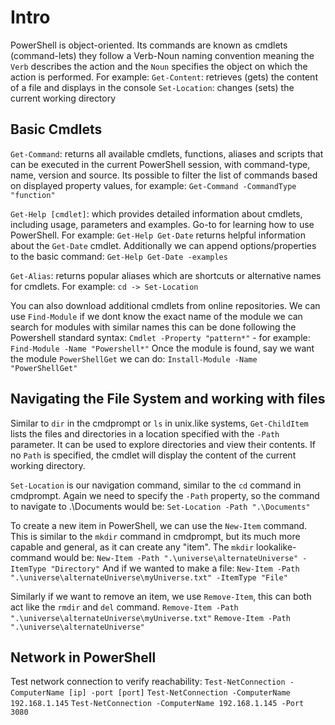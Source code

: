 # Intro
PowerShell is object-oriented. Its commands are known as cmdlets (command-lets) they follow a Verb-Noun naming convention meaning the `Verb` describes the action and the `Noun` specifies the object on which the action is performed. For example:
`Get-Content`: retrieves (gets) the content of a file and displays in the console
`Set-Location`: changes (sets) the current working directory

## Basic Cmdlets
`Get-Command`: returns all available cmdlets, functions, aliases and scripts that can be executed in the current PowerShell session, with command-type, name, version and source.
Its possible to filter the list of commands based on displayed property values, for example:
`Get-Command -CommandType "function"`

`Get-Help [cmdlet]`: which provides detailed information about cmdlets, including usage, parameters and examples. Go-to for learning how to use PowerShell. For example:
`Get-Help Get-Date` returns helpful information about the `Get-Date` cmdlet.
Additionally we can append options/properties to the basic command:
`Get-Help Get-Date -examples`

`Get-Alias`: returns popular aliases which are shortcuts or alternative names for cmdlets. For example:
`cd -> Set-Location` 

You can also download additional cmdlets from online repositories. We can use `Find-Module` if we dont know the exact name of the module we can search for modules with similar names this can be done following the Powershell standard syntax: `Cmdlet -Property "pattern*"` - for example:
`Find-Module -Name "Powershell*"`
Once the module is found, say we want the module `PowerShellGet` we can do:
`Install-Module -Name "PowerShellGet"`
## Navigating the File System and working with files
Similar to `dir` in the cmdprompt or `ls` in unix.like systems, `Get-ChildItem` lists the files and directories in a location specified with the `-Path` parameter. It can be used to explore directories and view their contents. If no `Path` is specified, the cmdlet will display the content of the current working directory.

`Set-Location` is our navigation command, similar to the `cd` command in cmdprompt.
Again we need to specify the `-Path` property, so the command to navigate to .\Documents would be: `Set-Location -Path ".\Documents"`

To create a new item in PowerShell, we can use the `New-Item` command. This is similar to the `mkdir` command in cmdprompt, but its much more capable and general, as it can create any "item". The `mkdir` lookalike-command would be:
`New-Item -Path ".\universe\alternateUniverse" -ItemType "Directory"`
And if we wanted to make a file:
`New-Item -Path ".\universe\alternateUniverse\myUniverse.txt" -ItemType "File"` 

Similarly if we want to remove an item, we use `Remove-Item`, this can both act like the `rmdir` and `del` command. 
`Remove-Item -Path ".\universe\alternateUniverse\myUniverse.txt"`
`Remove-Item -Path ".\universe\alternateUniverse"`
## Network in PowerShell
Test network connection to verify reachability:
`Test-NetConnection -ComputerName [ip] -port [port]`
`Test-NetConnection -ComputerName 192.168.1.145`
`Test-NetConnection -ComputerName 192.168.1.145 -Port 3080`